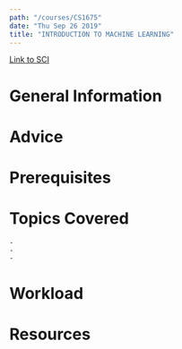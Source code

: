 ```yaml
---
path: "/courses/CS1675"
date: "Thu Sep 26 2019"
title: "INTRODUCTION TO MACHINE LEARNING"
---
```

[Link to SCI]("http://courses.sci.pitt.edu/courses/courses/view/CS-1675")

# General Information

# Advice


# Prerequisites
<!-- PREREQ_REPLACEMENT (Do not remove) -->

<!-- END PREREQ_REPLACEMENT (Do not remove) -->
# Topics Covered
	- 
	-
	-
# Workload

<!-- TESTIMONIALS
# Testimonials
This gets replaced with Gatsby, its
data comes from Google Sheets for easier
editing!
-->

# Resources
